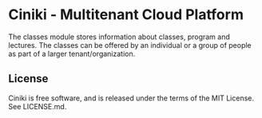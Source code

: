 Ciniki - Multitenant Cloud Platform
===========================================

The classes module stores information about classes, program and lectures.  The classes
can be offered by an individual or a group of people as part of a larger tenant/organization.

License
-------
Ciniki is free software, and is released under the terms of the MIT License. See LICENSE.md.

